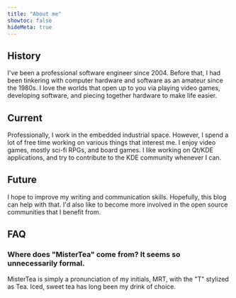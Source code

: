 ```yaml
---
title: "About me"
showtoc: false
hideMeta: true
---
```


## History

I've been a professional software engineer since 2004. Before that, I had been tinkering with computer hardware and software as an amateur since the 1980s. I love the worlds that open up to you via playing video games, developing software, and piecing together hardware to make life easier.

## Current

Professionally, I work in the embedded industrial space. However, I spend a lot of free time working on various things that interest me. I enjoy video games, mostly sci-fi RPGs, and board games. I like working on Qt/KDE applications, and try to contribute to the KDE community whenever I can.

## Future

I hope to improve my writing and communication skills. Hopefully, this blog can help with that. I'd also like to become more involved in the open source communities that I benefit from.

## FAQ

### Where does "MisterTea" come from? It seems so unnecessarily formal.

MisterTea is simply a pronunciation of my initials, MRT, with the "T" stylized as Tea. Iced, sweet tea has long been my drink of choice.
